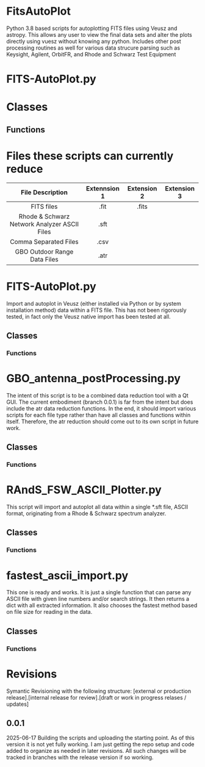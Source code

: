 # FitsAutoPlot
Python 3.8 based scripts for autoplotting FITS files using Veusz and astropy. This allows any user to view the final data sets and alter the plots directly using vuesz without knowing any python. Includes other post processing routines as well for various data strucure parsing such as Keysight, Agilent, OrbitFR, and Rhode and Schwarz Test Equipment

# FITS-AutoPlot.py

# Classes

## Functions

# Files these scripts can currently reduce


| File Description | Extennsion 1 | Extension 2| Extension 3 |
| :----: | :----: | :----: | :----: |
| FITS files | .fit | .fits | |
| Rhode & Schwarz Network Analyzer ASCII Files | .sft | | |
| Comma Separated Files | .csv | | |
| GBO Outdoor Range Data Files | .atr | | |


# FITS-AutoPlot.py
Import and autoplot in Veusz (either installed via Python or by system installation method) data within a FITS file.
This has not been rigorously tested, in fact only the Veusz native import has been tested at all.

## Classes

### Functions

# GBO_antenna_postProcessing.py
The intent of this script is to be a combined data reduction tool with a Qt GUI.
The current embodiment (branch 0.0.1) is far from the intent but does include the atr data reduction functions.
In the end, it should import various scripts for each file type rather than have all classes and functions within itself.
Therefore, the atr reduction should come out to its own script in future work.

## Classes

### Functions

# RAndS_FSW_ASCII_Plotter.py
This script will import and autoplot all data within a single *.sft file, ASCII format, originating from a Rhode & Schwarz spectrum analyzer.

## Classes

### Functions

# fastest_ascii_import.py
This one is ready and works. It is just a single function that can parse any ASCII file with given line numbers and/or search strings. It then returns a dict with all extracted information.
It also chooses the fastest method based on file size for reading in the data.

## Classes

### Functions


# Revisions
Symantic Revisioning with the following structure: [external or production release].[internal release for review].[draft or work in progress relases / updates]

## 0.0.1
2025-06-17
Building the scripts and uploading the starting point. As of this version it is not yet fully working. I am just getting the repo setup and code added to organize as needed in later revisions. All such changes will be tracked in branches with the release version if so working.

